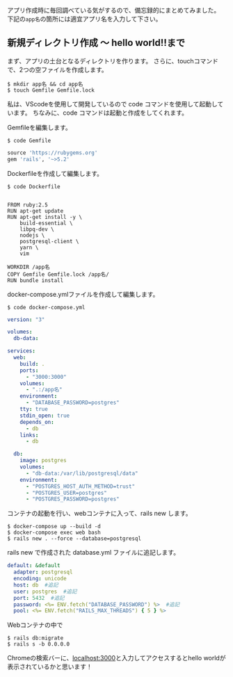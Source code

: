 アプリ作成時に毎回調べている気がするので、備忘録的にまとめてみました。
下記の`app名`の箇所には適宜アプリ名を入力して下さい。

## 新規ディレクトリ作成 〜 hello world!!まで  

まず、アプリの土台となるディレクトリを作ります。
さらに、touchコマンドで、2つの空ファイルを作成します。

``` terminal
$ mkdir app名 && cd app名
$ touch Gemfile Gemfile.lock
```  

私は、VScodeを使用して開発しているので
code コマンドを使用して起動しています。
ちなみに、code コマンドは起動と作成をしてくれます。

Gemfileを編集します。

```shell
$ code Gemfile
```  

```ruby
source 'https://rubygems.org'
gem 'rails', '~>5.2'
```

Dockerfileを作成して編集します。

```shell
$ code Dockerfile
```

```Docker

FROM ruby:2.5
RUN apt-get update
RUN apt-get install -y \ 
    build-essential \
    libpq-dev \
    nodejs \
    postgresql-client \
    yarn \
    vim

WORKDIR /app名
COPY Gemfile Gemfile.lock /app名/
RUN bundle install
```

docker-compose.ymlファイルを作成して編集します。


```shell
$ code docker-compose.yml
```

```yaml
version: "3"

volumes:
  db-data:

services:
  web:
    build: .
    ports:
      - "3000:3000"
    volumes:
      - ".:/app名"
    environment:
      - "DATABASE_PASSWORD=postgres"
    tty: true
    stdin_open: true
    depends_on:
      - db
    links:
      - db

  db:
    image: postgres
    volumes:
      - "db-data:/var/lib/postgresql/data"
    environment:
      - "POSTGRES_HOST_AUTH_METHOD=trust"
      - "POSTGRES_USER=postgres"
      - "POSTGRES_PASSWORD=postgres"
```

コンテナの起動を行い、webコンテナに入って、rails new します。

```shell
$ docker-compose up --build -d
$ docker-compose exec web bash
$ rails new . --force --database=postgresql
```
rails new で作成された database.yml ファイルに追記します。

```yaml
default: &default
  adapter: postgresql
  encoding: unicode
  host: db  #追記
  user: postgres  #追記
  port: 5432  #追記
  password: <%= ENV.fetch("DATABASE_PASSWORD") %>  #追記
  pool: <%= ENV.fetch("RAILS_MAX_THREADS") { 5 } %>
```

Webコンテナの中で
```shell
$ rails db:migrate
$ rails s -b 0.0.0.0
```
Chromeの検索バーに、[localhost:3000](localhost:3000)と入力してアクセスするとhello worldが表示されているかと思います！